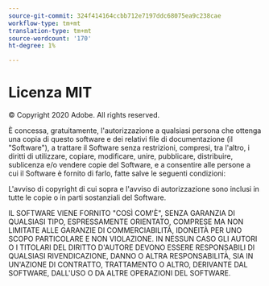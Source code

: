 ```yaml
---
source-git-commit: 324f414164ccbb712e7197ddc68075ea9c238cae
workflow-type: tm+mt
translation-type: tm+mt
source-wordcount: '170'
ht-degree: 1%

---
```

# Licenza MIT

© Copyright 2020  Adobe. All rights reserved.

È concessa, gratuitamente, l&#39;autorizzazione a qualsiasi persona che ottenga una copia di questo software e dei relativi file di documentazione (il &quot;Software&quot;), a trattare il Software senza restrizioni, compresi, tra l&#39;altro, i diritti di utilizzare, copiare, modificare, unire, pubblicare, distribuire, sublicenza e/o vendere copie del Software, e a consentire alle persone a cui il Software è fornito di farlo, fatte salve le seguenti condizioni:

L&#39;avviso di copyright di cui sopra e l&#39;avviso di autorizzazione sono inclusi in tutte le copie o in parti sostanziali del Software.

IL SOFTWARE VIENE FORNITO &quot;COSÌ COM&#39;È&quot;, SENZA GARANZIA DI QUALSIASI TIPO, ESPRESSAMENTE ORIENTATO, COMPRESE MA NON LIMITATE ALLE GARANZIE DI COMMERCIABILITÀ, IDONEITÀ PER UNO SCOPO PARTICOLARE E NON VIOLAZIONE. IN NESSUN CASO GLI AUTORI O I TITOLARI DEL DIRITTO D&#39;AUTORE DEVONO ESSERE RESPONSABILI DI QUALSIASI RIVENDICAZIONE, DANNO O ALTRA RESPONSABILITÀ, SIA IN UN&#39;AZIONE DI CONTRATTO, TRATTAMENTO O ALTRO, DERIVANTE DAL SOFTWARE, DALL&#39;USO O DA ALTRE OPERAZIONI DEL SOFTWARE.
